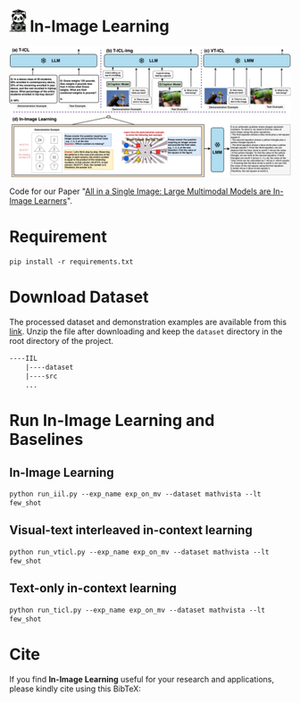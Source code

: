 # <img src="logo_i2l.jpg" width="30" height="40"> In-Image Learning 
![IIL case](Figure1.jpg)

Code for our Paper "[All in a Single Image: Large Multimodal Models are In-Image Learners]([https://arxiv.org/abs/2305.04091](https://github.com/AGI-Edgerunners/IIL/edit/main/README.md))".


# Requirement
```shell
pip install -r requirements.txt
```

# Download Dataset
The processed dataset and demonstration examples are available from this [link](https://drive.google.com/file/d/1eL3BnWPMLJxm3iAptX_QQRuijW9dl9AM/view?usp=sharing).
Unzip the file after downloading and keep the ```dataset``` directory in the root directory of the project.
```text
----IIL
    |----dataset
    |----src
    ...
```
# Run In-Image Learning and Baselines
## In-Image Learning
```shell
python run_iil.py --exp_name exp_on_mv --dataset mathvista --lt few_shot
```

## Visual-text interleaved in-context learning
```shell
python run_vticl.py --exp_name exp_on_mv --dataset mathvista --lt few_shot
```

## Text-only in-context learning
```shell
python run_ticl.py --exp_name exp_on_mv --dataset mathvista --lt few_shot
```

# Cite
If you find **In-Image Learning** useful for your research and applications, please kindly cite using this BibTeX:
```latex

```
